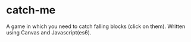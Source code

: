 # catch-me
A game in which you need to catch falling blocks (click on them). 
Written using Canvas and Javascript(es6).
